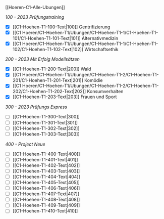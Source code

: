 [[Hoeren-C1-Alle-Ubungen]]

*100 - 2023 Prüfungstraining*
- [x] [[C1-Hoehen-T1-100-Text|100]] Gentrifizierung
- [x] [[C1 Hoeren/C1-Hoehen-T1/Ubungen/C1-Hoehen-T1-1/C1-Hoehen-T1-101/C1-Hoehen-T1-101-Text|101]] Alternativmedizin
- [x] [[C1 Hoeren/C1-Hoehen-T1/Ubungen/C1-Hoehen-T1-1/C1-Hoehen-T1-102/C1-Hoehen-T1-102-Text|102]] Wirtschaftsethik

*200 - 2023 Mit Erfolg Modellsätzen*
- [x] [[C1-Hoehen-T1-200-Text|200]] Wald
- [x] [[C1 Hoeren/C1-Hoehen-T1/Ubungen/C1-Hoehen-T1-2/C1-Hoehen-T1-201/C1-Hoehen-T1-201-Text|201]] Komödie
- [x] [[C1 Hoeren/C1-Hoehen-T1/Ubungen/C1-Hoehen-T1-2/C1-Hoehen-T1-202/C1-Hoehen-T1-202-Text|202]] Konsumverhalten
- [x] [[C1-Hoehen-T1-203-Text|203]] Frauen und Sport

*300 - 2023 Prüfungs Express*
- [ ] [[C1-Hoehen-T1-300-Text|300]]
- [ ] [[C1-Hoehen-T1-301-Text|301]]
- [ ] [[C1-Hoehen-T1-302-Text|302]]
- [ ] [[C1-Hoehen-T1-303-Text|303]]

*400 - Project Neue*
- [ ] [[C1-Hoehen-T1-400-Text|400]]
- [ ] [[C1-Hoehen-T1-401-Text|401]]
- [ ] [[C1-Hoehen-T1-402-Text|402]]
- [ ] [[C1-Hoehen-T1-403-Text|403]]
- [ ] [[C1-Hoehen-T1-404-Text|404]]
- [ ] [[C1-Hoehen-T1-405-Text|405]]
- [ ] [[C1-Hoehen-T1-406-Text|406]]
- [ ] [[C1-Hoehen-T1-407-Text|407]]
- [ ] [[C1-Hoehen-T1-408-Text|408]]
- [ ] [[C1-Hoehen-T1-409-Text|409]]
- [ ] [[C1-Hoehen-T1-410-Text|410]]